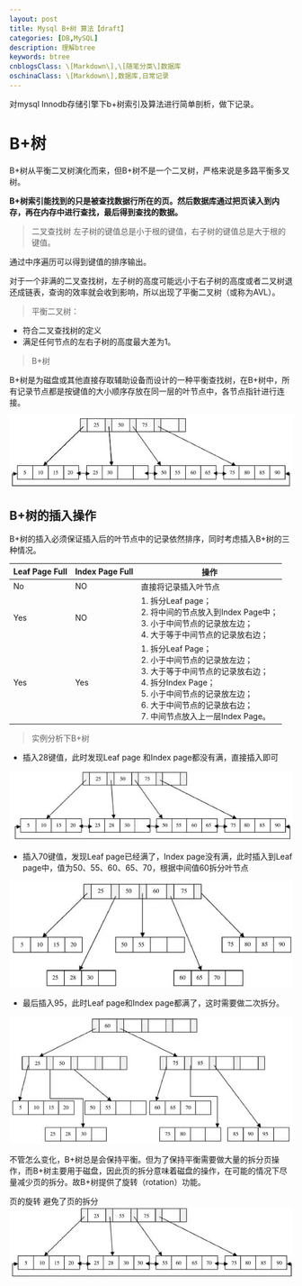 ```yaml
---
layout: post
title: Mysql B+树 算法【draft】
categories: [DB,MySQL]
description: 理解btree
keywords: btree
cnblogsClass: \[Markdown\],\[随笔分类\]数据库
oschinaClass: \[Markdown\],数据库,日常记录
---
```


对mysql Innodb存储引擎下b+树索引及算法进行简单剖析，做下记录。

# B+树
B+树从平衡二叉树演化而来，但B+树不是一个二叉树，严格来说是多路平衡多叉树。

**B+树索引能找到的只是被查找数据行所在的页。然后数据库通过把页读入到内存，再在内存中进行查找，最后得到查找的数据。**

> 二叉查找树
左子树的键值总是小于根的键值，右子树的键值总是大于根的键值。

通过中序遍历可以得到键值的排序输出。

对于一个非满的二叉查找树，左子树的高度可能远小于右子树的高度或者二叉树退还成链表，查询的效率就会收到影响，所以出现了平衡二叉树（或称为AVL）。

> 平衡二叉树：
- 符合二叉查找树的定义
- 满足任何节点的左右子树的高度最大差为1。

> B+树

B+树是为磁盘或其他直接存取辅助设备而设计的一种平衡查找树，在B+树中，所有记录节点都是按键值的大小顺序存放在同一层的叶节点中，各节点指针进行连接。

![image](https://raw.githubusercontent.com/WalkingSun/WindBlog/gh-pages/images/blog/WechatIMG29.jpeg)

## B+树的插入操作
B+树的插入必须保证插入后的叶节点中的记录依然排序，同时考虑插入B+树的三种情况。

<!--![image](https://raw.githubusercontent.com/WalkingSun/WindBlog/gh-pages/images/blog/WechatIMG301111.jpeg)-->

|       Leaf Page Full    |     Index Page Full  |         操作        |
|       ----              |          ----        |         ----        |
|       No                |     NO               |    直接将记录插入叶节点       |
|       Yes                |     NO               |    1. 拆分Leaf page；<br>2. 将中间的节点放入到Index Page中；<br>3. 小于中间节点的记录放左边；<br>4. 大于等于中间节点的记录放右边；       |
|       Yes                |     Yes               |    1. 拆分Leaf Page；<br>2. 小于中间节点的记录放左边；<br>3. 大于等于中间节点的记录放右边；<br>4. 拆分Index Page；<br>5. 小于中间节点的记录放左边；<br>6. 大于中间节点的记录放右边；<br>7. 中间节点放入上一层Index Page。       |


> 实例分析下B+树

- 插入28键值，此时发现Leaf page 和Index page都没有满，直接插入即可

![image](https://raw.githubusercontent.com/WalkingSun/WindBlog/gh-pages/images/blog/WechatIMG31.jpeg)

- 插入70键值，发现Leaf page已经满了，Index page没有满，此时插入到Leaf page中，值为50、55、60、65、70，根据中间值60拆分叶节点

![image](https://raw.githubusercontent.com/WalkingSun/WindBlog/gh-pages/images/blog/WechatIMG32.jpeg)

- 最后插入95，此时Leaf page和Index page都满了，这时需要做二次拆分。

![image](https://raw.githubusercontent.com/WalkingSun/WindBlog/gh-pages/images/blog/WechatIMG33.jpeg)

不管怎么变化，B+树总是会保持平衡。但为了保持平衡需要做大量的拆分页操作，而B+树主要用于磁盘，因此页的拆分意味着磁盘的操作，在可能的情况下尽量减少页的拆分。故B+树提供了旋转（rotation）功能。


页的旋转  避免了页的拆分
![image](https://raw.githubusercontent.com/WalkingSun/WindBlog/gh-pages/images/blog/WechatIMG34.jpeg)
